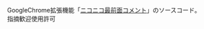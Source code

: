 GoogleChrome拡張機能「<a href="https://chrome.google.com/webstore/detail//alfkifbcobefljgjngkgffhnobplceom?hl=ja">ニコニコ最前面コメント</a>」のソースコード。<br>
指摘歓迎使用許可
